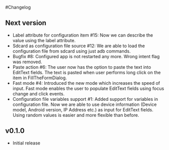 #Changelog

## Next version
- Label attribute for configuration item #15: Now we can describe the value using the label attribute.
- Sdcard as configuration file source #12: We are able to load the configuration file from sdcard using just adb commands.
- Bugfix #8: Configured app is not restarted any more. Wrong intent flag was removed.
- Paste action #6: The user now has the option to paste the text into EditText fields. The text is pasted when user performs long click on the item in FillTheFormDialog.
- Fast mode #4: Introduced the new mode which increases the speed of input. Fast mode enables the user to populate EditText fields using focus change and click events.
- Configuration file variables support #1: Added support for variables in configuration file. Now we are able to use device information (Device model, Android version, IP Address etc.) as input for EditText fields. Using random values is easier and more flexible than before.

## v0.1.0
- Initial release